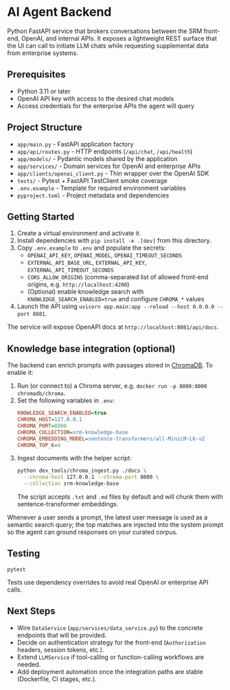 # AI Agent Backend

Python FastAPI service that brokers conversations between the SRM front-end, OpenAI, and internal APIs. It exposes a lightweight REST surface that the UI can call to initiate LLM chats while requesting supplemental data from enterprise systems.

## Prerequisites

- Python 3.11 or later
- OpenAI API key with access to the desired chat models
- Access credentials for the enterprise APIs the agent will query

## Project Structure

- `app/main.py` - FastAPI application factory
- `app/api/routes.py` - HTTP endpoints (`/api/chat`, `/api/health`)
- `app/models/` - Pydantic models shared by the application
- `app/services/` - Domain services for OpenAI and enterprise APIs
- `app/clients/openai_client.py` - Thin wrapper over the OpenAI SDK
- `tests/` - Pytest + FastAPI TestClient smoke coverage
- `.env.example` - Template for required environment variables
- `pyproject.toml` - Project metadata and dependencies

## Getting Started

1. Create a virtual environment and activate it.
2. Install dependencies with `pip install -e .[dev]` from this directory.
3. Copy `.env.example` to `.env` and populate the secrets:
   - `OPENAI_API_KEY`, `OPENAI_MODEL`, `OPENAI_TIMEOUT_SECONDS`
   - `EXTERNAL_API_BASE_URL`, `EXTERNAL_API_KEY`, `EXTERNAL_API_TIMEOUT_SECONDS`
   - `CORS_ALLOW_ORIGINS` (comma-separated list of allowed front-end origins, e.g. `http://localhost:4200`)
   - (Optional) enable knowledge search with `KNOWLEDGE_SEARCH_ENABLED=true` and configure `CHROMA_*` values
4. Launch the API using `uvicorn app.main:app --reload --host 0.0.0.0 --port 8081`.

The service will expose OpenAPI docs at `http://localhost:8081/api/docs`.

## Knowledge base integration (optional)

The backend can enrich prompts with passages stored in [ChromaDB](https://www.trychroma.com/). To enable it:

1. Run (or connect to) a Chroma server, e.g. `docker run -p 8000:8000 chromadb/chroma`.
2. Set the following variables in `.env`:
   ```ini
   KNOWLEDGE_SEARCH_ENABLED=true
   CHROMA_HOST=127.0.0.1
   CHROMA_PORT=8000
   CHROMA_COLLECTION=srm-knowledge-base
   CHROMA_EMBEDDING_MODEL=sentence-transformers/all-MiniLM-L6-v2
   CHROMA_TOP_K=4
   ```
3. Ingest documents with the helper script:
   ```bash
   python dev_tools/chroma_ingest.py ./docs \
     --chroma-host 127.0.0.1 --chroma-port 8000 \
     --collection srm-knowledge-base
   ```
   The script accepts `.txt` and `.md` files by default and will chunk them with sentence-transformer embeddings.

Whenever a user sends a prompt, the latest user message is used as a semantic search query; the top matches are injected into the system prompt so the agent can ground responses on your curated corpus.

## Testing

```
pytest
```

Tests use dependency overrides to avoid real OpenAI or enterprise API calls.

## Next Steps

- Wire `DataService` (`app/services/data_service.py`) to the concrete endpoints that will be provided.
- Decide on authentication strategy for the front-end (`Authorization` headers, session tokens, etc.).
- Extend `LLMService` if tool-calling or function-calling workflows are needed.
- Add deployment automation once the integration paths are stable (Dockerfile, CI stages, etc.).
